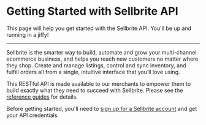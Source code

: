 # Getting Started with Sellbrite API

This page will help you get started with the Sellbrite API. You'll be up and running in a jiffy!

---

Sellbrite is the smarter way to build, automate and grow your multi-channel ecommerce business, and helps you reach new customers no matter where they shop. Create and manage listings, control and sync inventory, and fulfill orders all from a single, intuitive interface that you’ll love using.

This RESTful API is made available to our merchants to empower them to build exactly what they need to succeed with Sellbrite. Please see the [reference guides](reference/introduction) for details.

Before getting started, you'll need to [sign up for a Sellbrite account](https://app.sellbrite.com/merchants/sign_up) and get your API credentials.

